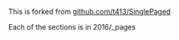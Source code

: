 
This is forked from [github.com/t413/SinglePaged](https://github.com/t413/SinglePaged)

Each of the sections is in 2016/_pages

